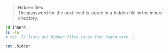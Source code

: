 > Hidden files <br>
> The password for the next level is stored in a hidden file in the inhere directory.
```bash
cd inhere
ls -la
# the -la lists out hidden files (ones that begin with .)

cat .hidden
```
